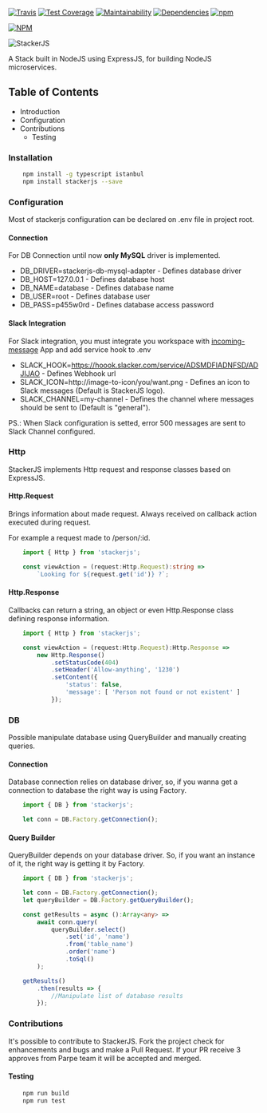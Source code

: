[![Travis](https://img.shields.io/travis/parpeoficial/stackerjs.svg)](https://travis-ci.org/parpeoficial/stackerjs)
[![Test Coverage](https://api.codeclimate.com/v1/badges/f419329afe392badee4c/test_coverage)](https://codeclimate.com/github/parpeoficial/stackerjs/test_coverage)
[![Maintainability](https://api.codeclimate.com/v1/badges/f419329afe392badee4c/maintainability)](https://codeclimate.com/github/parpeoficial/stackerjs/maintainability)
[![Dependencies](https://img.shields.io/david/parpeoficial/stackerjs.svg)](https://david-dm.org/parpeoficial/stackerjs)
[![npm](https://img.shields.io/npm/dt/stackerjs.svg)](https://www.npmjs.com/package/stackerjs)

[![NPM](https://nodei.co/npm/stackerjs.png?downloads=true&downloadRank=true&stars=true)](https://nodei.co/npm/stackerjs/)

![StackerJS](https://s3-sa-east-1.amazonaws.com/parpe.prod/StackerJS-logo.png)

A Stack built in NodeJS using ExpressJS, for building NodeJS microservices.

## Table of Contents
* Introduction
* Configuration
* Contributions
    * Testing

### Installation
```bash
    npm install -g typescript istanbul
    npm install stackerjs --save
```

### Configuration
Most of stackerjs configuration can be declared on .env file in project root.

#### Connection
For DB Connection until now **only MySQL** driver is implemented.
* DB_DRIVER=stackerjs-db-mysql-adapter - Defines database driver
* DB_HOST=127.0.0.1 - Defines database host
* DB_NAME=database - Defines database name
* DB_USER=root - Defines database user
* DB_PASS=p455w0rd - Defines database access password

#### Slack Integration
For Slack integration, you must integrate you workspace with [incoming-message]() App and add service hook to .env
* SLACK_HOOK=https://hoook.slacker.com/service/ADSMDFIADNFSD/ADJIJAO - Defines Webhook url
* SLACK_ICON=http://image-to-icon/you/want.png - Defines an icon to Slack messages (Default is StackerJS logo).
* SLACK_CHANNEL=my-channel - Defines the channel where messages should be sent to (Default is "general").

PS.: When Slack configuration is setted, error 500 messages are sent to Slack Channel configured.

### Http
StackerJS implements Http request and response classes based on ExpressJS.

#### Http.Request
Brings information about made request. Always received on callback action executed during request.

For example a request made to /person/:id.
```typescript
    import { Http } from 'stackerjs';

    const viewAction = (request:Http.Request):string =>
        `Looking for ${request.get('id')} ?`;
```

#### Http.Response
Callbacks can return a string, an object or even Http.Response class defining response information.

```typescript
    import { Http } from 'stackerjs';

    const viewAction = (request:Http.Request):Http.Response =>
        new Http.Response()
            .setStatusCode(404)
            .setHeader('Allow-anything', '1230')
            .setContent({
                'status': false,
                'message': [ 'Person not found or not existent' ]
            });
```

### DB
Possible manipulate database using QueryBuilder and manually creating queries.

#### Connection
Database connection relies on database driver, so, if you wanna get a connection to database the right way is using Factory.

```typescript
    import { DB } from 'stackerjs';

    let conn = DB.Factory.getConnection();
```

#### Query Builder
QueryBuilder depends on your database driver. So, if you want an instance of it, the right way is getting it by Factory.

```typescript
    import { DB } from 'stackerjs';

    let conn = DB.Factory.getConnection();
    let queryBuilder = DB.Factory.getQueryBuilder();

    const getResults = async ():Array<any> =>
        await conn.query(
            queryBuilder.select()
                .set('id', 'name')
                .from('table_name')
                .order('name')
                .toSql()
        );

    getResults()
        .then(results => {
            //Manipulate list of database results
        });
```

### Contributions
It's possible to contribute to StackerJS.
Fork the project check for enhancements and bugs and make a Pull Request.
If your PR receive 3 approves from Parpe team it will be accepted and merged.

#### Testing
```bash
    npm run build
    npm run test
```